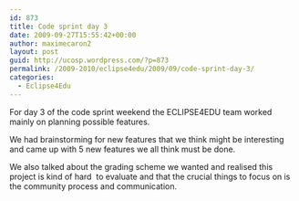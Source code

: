 ```yaml
---
id: 873
title: Code sprint day 3
date: 2009-09-27T15:55:42+00:00
author: maximecaron2
layout: post
guid: http://ucosp.wordpress.com/?p=873
permalink: /2009-2010/eclipse4edu/2009/09/code-sprint-day-3/
categories:
  - Eclipse4Edu
---
```

<div id="_mcePaste" style="position:absolute;left:-10000px;top:0;width:1px;height:1px;">
  For day 3 of the code sprint weekend the ECLIPSE4EDU team worked mainly on planning possible bugs or features.
</div>

<div id="_mcePaste" style="position:absolute;left:-10000px;top:0;width:1px;height:1px;">
  We had brainstorming for new features that we think might be interesting and came up with 5 new feature we all think must be done.
</div>

<div id="_mcePaste" style="position:absolute;left:-10000px;top:0;width:1px;height:1px;">
  We also talked about the grading scheme we wanted and realised this project is kind of hard# to evaluate and that the crucial thing to focus on is the community process and communication.
</div>

For day 3 of the code sprint weekend the ECLIPSE4EDU team worked mainly on planning possible features.

We had brainstorming for new features that we think might be interesting and came up with 5 new features we all think must be done.

We also talked about the grading scheme we wanted and realised this project is kind of hard  to evaluate and that the crucial things to focus on is the community process and communication.